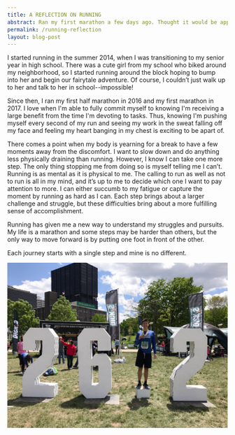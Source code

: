 ```yaml
---
title: A REFLECTION ON RUNNING
abstract: Ran my first marathon a few days ago. Thought it would be appropriate to write about what it means to me.
permalink: /running-reflection
layout: blog-post
---
```


I started running in the summer 2014, when I was transitioning to my senior year in high school. There was a cute girl from my school who biked around my neighborhood, so I started running around the block hoping to bump into her and begin our fairytale adventure. Of course, I couldn’t just walk up to her and talk to her in school--impossible!

Since then, I ran my first half marathon in 2016 and my first marathon in 2017. I love when I'm able to fully commit myself to knowing I'm receiving a large benefit from the time I'm devoting to tasks. Thus, knowing I'm pushing myself every second of my run and seeing my work in the sweat falling off my face and feeling my heart banging in my chest is exciting to be apart of.

There comes a point when my body is yearning for a break to have a few moments away from the discomfort. I want to slow down and do anything less physically draining than running. However, I know I can take one more step. The only thing stopping me from doing so is myself telling me I can’t. Running is as mental as it is physical to me. The calling to run as well as not to run is all in my mind, and it’s up to me to decide which one I want to pay attention to more. I can either succumb to my fatigue or capture the moment by running as hard as I can. Each step brings about a larger challenge and struggle, but these difficulties bring about a more fulfilling sense of accomplishment.

Running has given me a new way to understand my struggles and pursuits. My life is a marathon and some steps may be harder than others, but the only way to move forward is by putting one foot in front of the other.

Each journey starts with a single step and mine is no different.

<center>
	<img src="./assets/img/blog/marathon.jpeg" class="blog-photo"/>
</center>